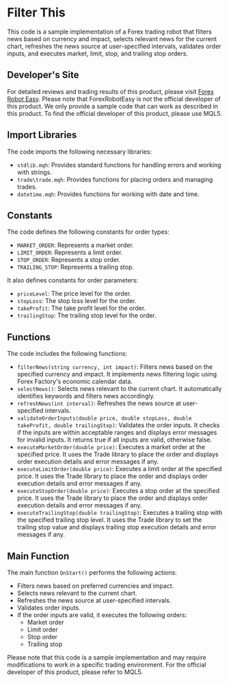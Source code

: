 # Filter This

This code is a sample implementation of a Forex trading robot that filters news based on currency and impact, selects relevant news for the current chart, refreshes the news source at user-specified intervals, validates order inputs, and executes market, limit, stop, and trailing stop orders.

## Developer's Site

For detailed reviews and trading results of this product, please visit [Forex Robot Easy](https://forexroboteasy.com/forex-robot-review/filter-this-review-chart-specific-forex-software-with-news-filter/). Please note that ForexRobotEasy is not the official developer of this product. We only provide a sample code that can work as described in this product. To find the official developer of this product, please use MQL5.

## Import Libraries

The code imports the following necessary libraries:

- `stdlib.mqh`: Provides standard functions for handling errors and working with strings.
- `trade\trade.mqh`: Provides functions for placing orders and managing trades.
- `datetime.mqh`: Provides functions for working with date and time.

## Constants

The code defines the following constants for order types:

- `MARKET_ORDER`: Represents a market order.
- `LIMIT_ORDER`: Represents a limit order.
- `STOP_ORDER`: Represents a stop order.
- `TRAILING_STOP`: Represents a trailing stop.

It also defines constants for order parameters:

- `priceLevel`: The price level for the order.
- `stopLoss`: The stop loss level for the order.
- `takeProfit`: The take profit level for the order.
- `trailingStop`: The trailing stop level for the order.

## Functions

The code includes the following functions:

- `filterNews(string currency, int impact)`: Filters news based on the specified currency and impact. It implements news filtering logic using Forex Factory's economic calendar data.
- `selectNews()`: Selects news relevant to the current chart. It automatically identifies keywords and filters news accordingly.
- `refreshNews(int interval)`: Refreshes the news source at user-specified intervals.
- `validateOrderInputs(double price, double stopLoss, double takeProfit, double trailingStop)`: Validates the order inputs. It checks if the inputs are within acceptable ranges and displays error messages for invalid inputs. It returns true if all inputs are valid, otherwise false.
- `executeMarketOrder(double price)`: Executes a market order at the specified price. It uses the Trade library to place the order and displays order execution details and error messages if any.
- `executeLimitOrder(double price)`: Executes a limit order at the specified price. It uses the Trade library to place the order and displays order execution details and error messages if any.
- `executeStopOrder(double price)`: Executes a stop order at the specified price. It uses the Trade library to place the order and displays order execution details and error messages if any.
- `executeTrailingStop(double trailingStop)`: Executes a trailing stop with the specified trailing stop level. It uses the Trade library to set the trailing stop value and displays trailing stop execution details and error messages if any.

## Main Function

The main function `OnStart()` performs the following actions:

- Filters news based on preferred currencies and impact.
- Selects news relevant to the current chart.
- Refreshes the news source at user-specified intervals.
- Validates order inputs.
- If the order inputs are valid, it executes the following orders:
  - Market order
  - Limit order
  - Stop order
  - Trailing stop

Please note that this code is a sample implementation and may require modifications to work in a specific trading environment. For the official developer of this product, please refer to MQL5.
